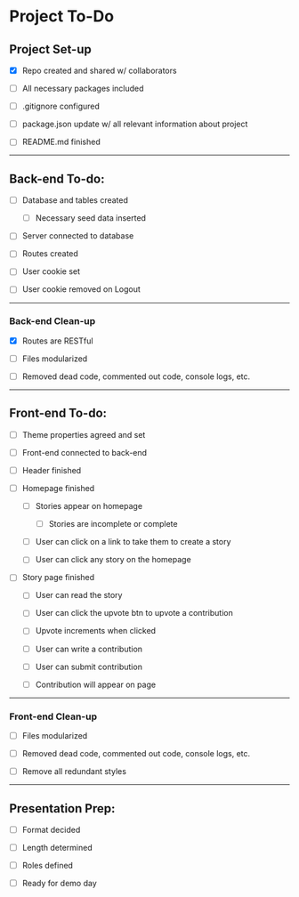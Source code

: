 # Project To-Do

## Project Set-up

* [x] Repo created and shared w/ collaborators

* [ ] All necessary packages included

* [ ] .gitignore configured

* [ ] package.json update w/ all relevant information about project

* [ ] README.md finished

------------------

## Back-end To-do:

* [ ] Database and tables created
  
  * [ ] Necessary seed data inserted

* [ ] Server connected to database

* [ ] Routes created

* [ ] User cookie set

* [ ] User cookie removed on Logout

------------------

### Back-end Clean-up

* [x] Routes are RESTful

* [ ] Files modularized

* [ ] Removed dead code, commented out code, console logs, etc.

------------------

## Front-end To-do:

* [ ] Theme properties agreed and set

* [ ] Front-end connected to back-end

* [ ] Header finished

* [ ] Homepage finished

  * [ ] Stories appear on homepage

    * [ ] Stories are incomplete or complete

  * [ ] User can click on a link to take them to create a story

  * [ ] User can click any story on the homepage

* [ ] Story page finished

  * [ ] User can read the story

  * [ ] User can click the upvote btn to upvote a contribution

  * [ ] Upvote increments when clicked

  * [ ] User can write a contribution

  * [ ] User can submit contribution

  * [ ] Contribution will appear on page

------------------

### Front-end Clean-up

* [ ] Files modularized

* [ ] Removed dead code, commented out code, console logs, etc.

* [ ] Remove all redundant styles

------------------

## Presentation Prep:

* [ ] Format decided

* [ ] Length determined

* [ ] Roles defined

* [ ] Ready for demo day
